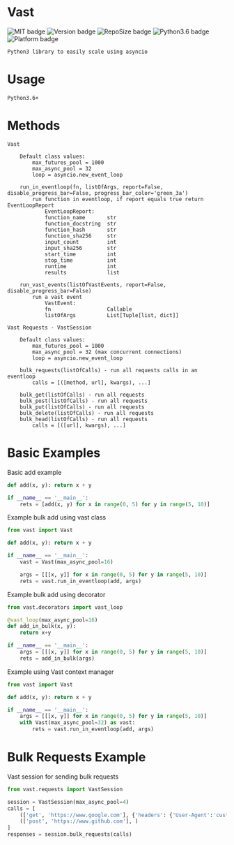 # Vast

![MIT badge](https://img.shields.io/badge/license-MIT-black)
![Version badge](https://img.shields.io/github/manifest-json/v/tannerburns/vast?color=red)
![RepoSize badge](https://img.shields.io/github/repo-size/tannerburns/vast?color=green)
![Python3.6 badge](https://img.shields.io/badge/python-v3.6+-blue?logo=python&logoColor=yellow)
![Platform badge](https://img.shields.io/badge/platform-linux%20%7C%20osx%20%7C%20win32-yellow)


    Python3 library to easily scale using asyncio

# Usage

    Python3.6+

# Methods

```
Vast

    Default class values:
        max_futures_pool = 1000
        max_async_pool = 32
        loop = asyncio.new_event_loop

    run_in_eventloop(fn, listOfArgs, report=False, disable_progress_bar=False, progress_bar_color='green_3a')
        run function in eventloop, if report equals true return EventLoopReport
            EventLoopReport:
            function_name       str
            function_docstring  str
            function_hash       str
            function_sha256     str
            input_count         int
            input_sha256        str
            start_time          int
            stop_time           int
            runtime             int
            results             list

    run_vast_events(listOfVastEvents, report=False, disable_progress_bar=False)
        run a vast event
            VastEvent:
            fn                  Callable
            listOfArgs          List[Tuple[list, dict]]
```
```
Vast Requests - VastSession

    Default class values:
        max_futures_pool = 1000
        max_async_pool = 32 (max concurrent connections)
        loop = asyncio.new_event_loop

    bulk_requests(listOfCalls) - run all requests calls in an eventloop
        calls = [([method, url], kwargs), ...]
    
    bulk_get(listOfCalls) - run all requests
    bulk_post(listOfCalls) - run all requests
    bulk_put(listOfCalls) - run all requests
    bulk_delete(listOfCalls) - run all requests
    bulk_head(listOfCalls) - run all requests
        calls = [([url], kwargs), ...]
```        

# Basic Examples

Basic add example
```python
def add(x, y): return x + y

if __name__ == '__main__':
    rets = [add(x, y) for x in range(0, 5) for y in range(5, 10)]
```

Example bulk add using vast class
```python
from vast import Vast

def add(x, y): return x + y

if __name__ == '__main__':
    vast = Vast(max_async_pool=16)

    args = [[[x, y]] for x in range(0, 5) for y in range(5, 10)]
    rets = vast.run_in_eventloop(add, args)
```

Example bulk add using decorator
```python
from vast.decorators import vast_loop

@vast_loop(max_async_pool=16)
def add_in_bulk(x, y):
    return x+y

if __name__ == '__main__':
    args = [[[x, y]] for x in range(0, 5) for y in range(5, 10)]
    rets = add_in_bulk(args)
```

Example using Vast context manager
```python
from vast import Vast

def add(x, y): return x + y

if __name__ == '__main__':
    args = [[[x, y]] for x in range(0, 5) for y in range(5, 10)]
    with Vast(max_async_pool=32) as vast:
        rets = vast.run_in_eventloop(add, args)
```

# Bulk Requests Example

Vast session for sending bulk requests
```python
from vast.requests import VastSession

session = VastSession(max_async_pool=4)
calls = [
    (['get', 'https://www.google.com'], {'headers': {'User-Agent':'custom'}}),
    (['post', 'https://www.github.com'], )
]
responses = session.bulk_requests(calls)
```

